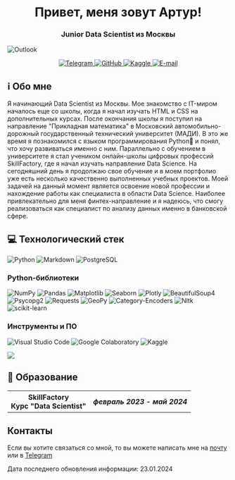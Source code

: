 <div id="header" align="center">
  <h1>Привет, меня зовут Артур!</h1>
  <h3>Junior Data Scientist из Москвы</h3> 
</div>


![Outlook](https://img.shields.io/badge/Microsoft_Outlook-0078D4?style=for-the-badge&logo=microsoft-outlook&logoColor=white)

<div id="socials" align="center">
  <a href="https://t.me/ArturArtikov">
    <img src="https://img.shields.io/badge/Telegram-white?style=for-the-badge&logo=telegram&logoColor=blue" alt="Telegram">
  </a>
  <a href="https://github.com/ArturArtikov">
    <img src="https://img.shields.io/badge/github-white?style=for-the-badge&logo=github&logoColor=black" alt="GitHub">
  </a>
  <a href="https://www.kaggle.com/arturartikov">
    <img src="https://img.shields.io/badge/kaggle-white?style=for-the-badge&logo=kaggle&logoColor=cyan" alt="Kaggle">
  </a>
  <a href="mailto:arturartikov@outlook.com">
    <img src="https://img.shields.io/badge/email-white?style=for-the-badge&logo=gmail&logoColor=red" alt="E-mail">
  </a>
</div>

## ℹ️ Обо мне
Я начинающий Data Scientist из Москвы. Мое знакомство с IT-миром началось еще со школы, когда я начал изучать HTML и CSS на дополнительных курсах. После окончания школы я поступил на направление "Прикладная математика" в Московский автомобильно-дорожный государственный технический университет (МАДИ). В это же время я познакомился с языком программирования Python🐍 и понял, что хочу развиваться именно с ним. Параллельно с обучением в университете я стал учеником онлайн-школы цифровых профессий SkillFactory, где я начал изучать направление Data Science. На сегодняшний день я продолжаю свое обучение и в моем портфолио уже есть несколько качественно выполненных учебных проектов. 
Моей задачей на данный момент является освоение новой профессии и нахождение работы как специалиста в области Data Science. Наиболее привлекательно для меня финтех-направление и я надеюсь, что смогу реализоваться как специалист по анализу данных именно в банковской сфере.

## 💻 Технологический стек

![Python](https://ziadoua.github.io/m3-Markdown-Badges/badges/Python/python3.svg)
![Markdown](https://ziadoua.github.io/m3-Markdown-Badges/badges/Markdown/markdown3.svg)
![PostgreSQL](https://ziadoua.github.io/m3-Markdown-Badges/badges/PostgreSQL/postgresql1.svg)

### Python-библиотеки

![NumPy](https://img.shields.io/badge/numpy-%23013243.svg?style=for-the-badge&logo=numpy&logoColor=white)
![Pandas](https://img.shields.io/badge/pandas-%23150458.svg?style=for-the-badge&logo=pandas&logoColor=white)
![Matplotlib](https://img.shields.io/badge/Matplotlib-%23ffffff.svg?style=for-the-badge&logo=Matplotlib&logoColor=black)
![Seaborn](https://img.shields.io/badge/Seaborn-%231F6F70.svg?style=for-the-badge)
![Plotly](https://img.shields.io/badge/Plotly-%233F4F75.svg?style=for-the-badge&logo=plotly&logoColor=white)
![BeautifulSoup4](https://img.shields.io/badge/BeautifulSoup4-%23ffffff.svg?style=for-the-badge)
![Psycopg2](https://img.shields.io/badge/psycopg2-%23fcd703.svg?style=for-the-badge)
![Requests](https://img.shields.io/badge/Requests-%23636970.svg?style=for-the-badge)
![GeoPy](https://img.shields.io/badge/GeoPy-%23EEE8AA.svg?style=for-the-badge&logo=google-earth&logoColor=#4285F4)
![Category-Encoders](https://img.shields.io/badge/category--encoders-%2300BFFF.svg?style=for-the-badge)
![Nltk](https://img.shields.io/badge/nltk-%235F9EA0.svg?style=for-the-badge)
![scikit-learn](https://img.shields.io/badge/scikit--learn-%23F7931E.svg?style=for-the-badge&logo=scikit-learn&logoColor=white)

### Инструменты и ПО

![Visual Studio Code](https://img.shields.io/badge/Visual%20Studio%20Code-0078d7.svg?style=for-the-badge&logo=visual-studio-code&logoColor=white)
![Google Colaboratory](https://img.shields.io/badge/Google%20Colaboratory-ffffff.svg?style=for-the-badge&logo=google-colab&logoColor=orange)
![Kaggle](https://img.shields.io/badge/Kaggle-035a7d?style=for-the-badge&logo=kaggle&logoColor=white)

![](http://github-profile-summary-cards.vercel.app/api/cards/profile-details?username=ArturArtikov&theme=default)

## 🏫 Образование

<table>
  <tr>
    <th> 
      SkillFactory <br>
      Курс "Data Scientist"
    </th>
    <th> 
      <i>февраль 2023 - май 2024</i>
    </th>
  </tr>
</table>

## Контакты
Если вы хотите связаться со мной, то вы можете написать мне на [почту](arturartikov@outlook.com) или в [Telegram](https://t.me/ArturArtikov)

Дата последнего обновления информации: 23.01.2024
